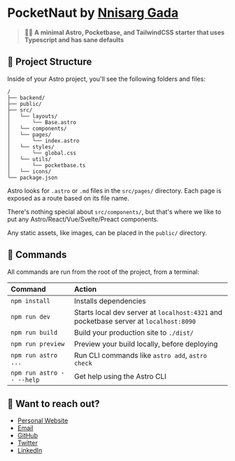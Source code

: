 # PocketNaut by [Nnisarg Gada](https://nnisarg.in)

> 🧑‍🚀 **A minimal Astro, Pocketbase, and TailwindCSS starter that uses Typescript and has sane defaults**

## 🚀 Project Structure

Inside of your Astro project, you'll see the following folders and files:

```text
/
├── backend/
├── public/
├── src/
│   └── layouts/
│       └── Base.astro
│   └── components/
│   └── pages/
│       └── index.astro
│   └── styles/
│       └── global.css
│   └── utils/
│       └── pocketbase.ts
│   └── icons/
└── package.json
```

Astro looks for `.astro` or `.md` files in the `src/pages/` directory. Each page is exposed as a route based on its file name.

There's nothing special about `src/components/`, but that's where we like to put any Astro/React/Vue/Svelte/Preact components.

Any static assets, like images, can be placed in the `public/` directory.

## 🧞 Commands

All commands are run from the root of the project, from a terminal:

| Command                   | Action                                                                                |
| :------------------------ | :------------------------------------------------------------------------------------ |
| `npm install`             | Installs dependencies                                                                 |
| `npm run dev`             | Starts local dev server at `localhost:4321` and pocketbase server at `localhost:8090` |
| `npm run build`           | Build your production site to `./dist/`                                               |
| `npm run preview`         | Preview your build locally, before deploying                                          |
| `npm run astro ...`       | Run CLI commands like `astro add`, `astro check`                                      |
| `npm run astro -- --help` | Get help using the Astro CLI                                                          |

## 👀 Want to reach out?

- [Personal Website](https://nnisarg.in)
- [Email](mailto:contact@nnisarg.in)
- [GitHub](https://github.com/nnisarggada)
- [Twitter](https://twitter.com/gadannisarg)
- [LinkedIn](https://www.linkedin.com/in/nnisarggada/)
